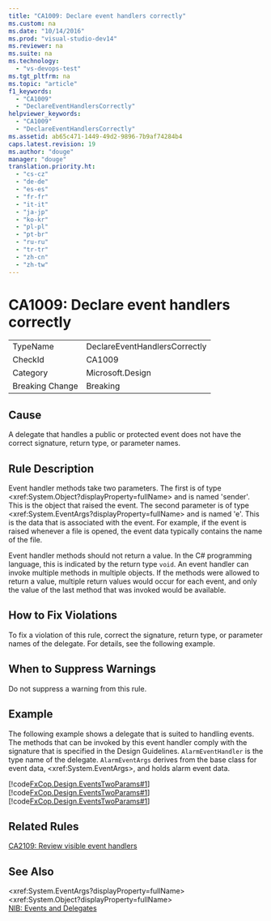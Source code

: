 ```yaml
---
title: "CA1009: Declare event handlers correctly"
ms.custom: na
ms.date: "10/14/2016"
ms.prod: "visual-studio-dev14"
ms.reviewer: na
ms.suite: na
ms.technology: 
  - "vs-devops-test"
ms.tgt_pltfrm: na
ms.topic: "article"
f1_keywords: 
  - "CA1009"
  - "DeclareEventHandlersCorrectly"
helpviewer_keywords: 
  - "CA1009"
  - "DeclareEventHandlersCorrectly"
ms.assetid: ab65c471-1449-49d2-9896-7b9af74284b4
caps.latest.revision: 19
ms.author: "douge"
manager: "douge"
translation.priority.ht: 
  - "cs-cz"
  - "de-de"
  - "es-es"
  - "fr-fr"
  - "it-it"
  - "ja-jp"
  - "ko-kr"
  - "pl-pl"
  - "pt-br"
  - "ru-ru"
  - "tr-tr"
  - "zh-cn"
  - "zh-tw"
---
```

# CA1009: Declare event handlers correctly
|||  
|-|-|  
|TypeName|DeclareEventHandlersCorrectly|  
|CheckId|CA1009|  
|Category|Microsoft.Design|  
|Breaking Change|Breaking|  
  
## Cause  
 A delegate that handles a public or protected event does not have the correct signature, return type, or parameter names.  
  
## Rule Description  
 Event handler methods take two parameters. The first is of type \<xref:System.Object?displayProperty=fullName> and is named 'sender'. This is the object that raised the event. The second parameter is of type \<xref:System.EventArgs?displayProperty=fullName> and is named 'e'. This is the data that is associated with the event. For example, if the event is raised whenever a file is opened, the event data typically contains the name of the file.  
  
 Event handler methods should not return a value. In the C# programming language, this is indicated by the return type `void`. An event handler can invoke multiple methods in multiple objects. If the methods were allowed to return a value, multiple return values would occur for each event, and only the value of the last method that was invoked would be available.  
  
## How to Fix Violations  
 To fix a violation of this rule, correct the signature, return type, or parameter names of the delegate. For details, see the following example.  
  
## When to Suppress Warnings  
 Do not suppress a warning from this rule.  
  
## Example  
 The following example shows a delegate that is suited to handling events. The methods that can be invoked by this event handler comply with the signature that is specified in the Design Guidelines. `AlarmEventHandler` is the type name of the delegate. `AlarmEventArgs` derives from the base class for event data, \<xref:System.EventArgs>, and holds alarm event data.  
  
 [!code[FxCop.Design.EventsTwoParams#1](../codequality/codesnippet/CPP/ca1009--declare-event-handlers-correctly_1.cpp)]
[!code[FxCop.Design.EventsTwoParams#1](../codequality/codesnippet/CSharp/ca1009--declare-event-handlers-correctly_1.cs)]
[!code[FxCop.Design.EventsTwoParams#1](../codequality/codesnippet/VisualBasic/ca1009--declare-event-handlers-correctly_1.vb)]  
  
## Related Rules  
 [CA2109: Review visible event handlers](../codequality/ca2109--review-visible-event-handlers.md)  
  
## See Also  
 \<xref:System.EventArgs?displayProperty=fullName>   
 \<xref:System.Object?displayProperty=fullName>   
 [NIB: Events and Delegates](assetId:///d98fd58b-fa4f-4598-8378-addf4355a115)